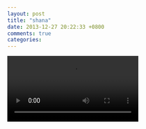 ```yaml
---
layout: post
title: "shana"
date: 2013-12-27 20:22:33 +0800
comments: true
categories: 
---
```


<video controls>
<source src="/assets/shana_Final_FinalED.mp4" type="video/mp4"/>
This is no suitable format of video for your browser!
</video>
